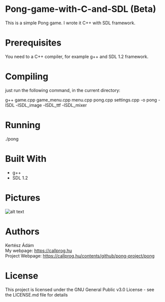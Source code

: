 # Pong-game-with-C-and-SDL (Beta)
This is a simple Pong game. I wrote it C++ with SDL framework.

# Prerequisites
You need to a C++ compiler, for example g++ and SDL 1.2 framework.

# Compiling
just run the following command, in the current directory:

g++ game.cpp game_menu.cpp menu.cpp pong.cpp settings.cpp -o pong -lSDL -lSDL_image -lSDL_ttf -lSDL_mixer

# Running
./pong

# Built With
 <ul>
 <li>g++</li>
 <li>SDL 1.2</li>
 </ul>
 
# Pictures
![alt text](https://raw.githubusercontent.com/12465316/27001325-d7b7afea-4dc7-11e7-8ef1-af66cf350b41.png)


# Authors
Kertész Ádám
<br>My webpage: https://callprog.hu
<br>Project Webpage: https://callprog.hu/contents/github/pong-project/pong
 
# License
This project is licensed under the GNU General Public v3.0 License - see the LICENSE.md file for details
